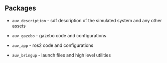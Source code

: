 ## Packages

* `auv_description` - sdf description of the simulated system and any other assets

* `auv_gazebo` - gazebo code and configurations

* `auv_app` - ros2 code and configurations

* `auv_bringup` - launch files and high level utilities


